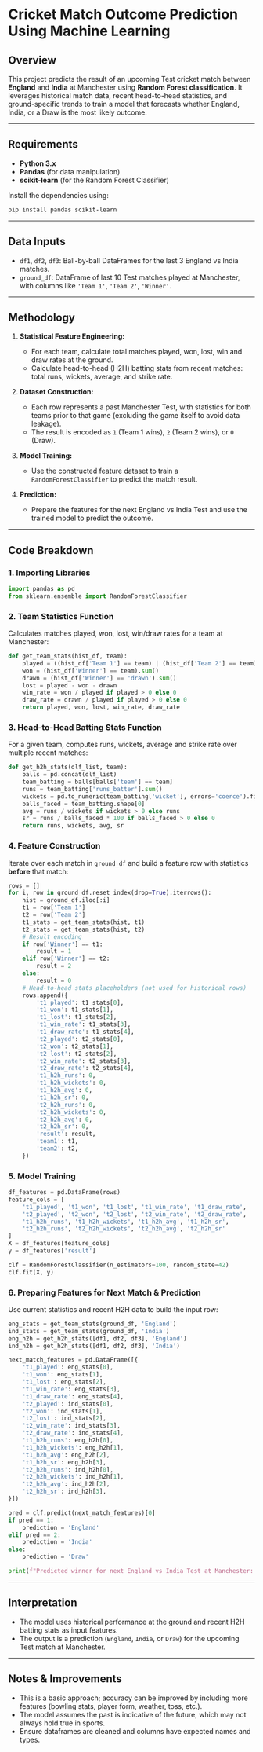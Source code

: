 # Cricket Match Outcome Prediction Using Machine Learning

## Overview

This project predicts the result of an upcoming Test cricket match between **England** and **India** at Manchester using **Random Forest classification**. It leverages historical match data, recent head-to-head statistics, and ground-specific trends to train a model that forecasts whether England, India, or a Draw is the most likely outcome.

---

## Requirements

- **Python 3.x**
- **Pandas** (for data manipulation)
- **scikit-learn** (for the Random Forest Classifier)

Install the dependencies using:

```bash
pip install pandas scikit-learn
```

---

## Data Inputs

- `df1`, `df2`, `df3`: Ball-by-ball DataFrames for the last 3 England vs India matches.
- `ground_df`: DataFrame of last 10 Test matches played at Manchester, with columns like `'Team 1'`, `'Team 2'`, `'Winner'`.

---

## Methodology

1. **Statistical Feature Engineering:**
    - For each team, calculate total matches played, won, lost, win and draw rates at the ground.
    - Calculate head-to-head (H2H) batting stats from recent matches: total runs, wickets, average, and strike rate.

2. **Dataset Construction:**
    - Each row represents a past Manchester Test, with statistics for both teams prior to that game (excluding the game itself to avoid data leakage).
    - The result is encoded as `1` (Team 1 wins), `2` (Team 2 wins), or `0` (Draw).

3. **Model Training:**
    - Use the constructed feature dataset to train a `RandomForestClassifier` to predict the match result.

4. **Prediction:**
    - Prepare the features for the next England vs India Test and use the trained model to predict the outcome.

---

## Code Breakdown

### 1. Importing Libraries

```python
import pandas as pd
from sklearn.ensemble import RandomForestClassifier
```

### 2. Team Statistics Function

Calculates matches played, won, lost, win/draw rates for a team at Manchester:

```python
def get_team_stats(hist_df, team):
    played = ((hist_df['Team 1'] == team) | (hist_df['Team 2'] == team)).sum()
    won = (hist_df['Winner'] == team).sum()
    drawn = (hist_df['Winner'] == 'drawn').sum()
    lost = played - won - drawn
    win_rate = won / played if played > 0 else 0
    draw_rate = drawn / played if played > 0 else 0
    return played, won, lost, win_rate, draw_rate
```

### 3. Head-to-Head Batting Stats Function

For a given team, computes runs, wickets, average and strike rate over multiple recent matches:

```python
def get_h2h_stats(dlf_list, team):
    balls = pd.concat(dlf_list)
    team_batting = balls[balls['team'] == team]
    runs = team_batting['runs_batter'].sum()
    wickets = pd.to_numeric(team_batting['wicket'], errors='coerce').fillna(0).astype(int).sum()
    balls_faced = team_batting.shape[0]
    avg = runs / wickets if wickets > 0 else runs
    sr = runs / balls_faced * 100 if balls_faced > 0 else 0
    return runs, wickets, avg, sr
```

### 4. Feature Construction

Iterate over each match in `ground_df` and build a feature row with statistics **before** that match:

```python
rows = []
for i, row in ground_df.reset_index(drop=True).iterrows():
    hist = ground_df.iloc[:i]
    t1 = row['Team 1']
    t2 = row['Team 2']
    t1_stats = get_team_stats(hist, t1)
    t2_stats = get_team_stats(hist, t2)
    # Result encoding
    if row['Winner'] == t1:
        result = 1
    elif row['Winner'] == t2:
        result = 2
    else:
        result = 0
    # Head-to-head stats placeholders (not used for historical rows)
    rows.append({
        't1_played': t1_stats[0],
        't1_won': t1_stats[1],
        't1_lost': t1_stats[2],
        't1_win_rate': t1_stats[3],
        't1_draw_rate': t1_stats[4],
        't2_played': t2_stats[0],
        't2_won': t2_stats[1],
        't2_lost': t2_stats[2],
        't2_win_rate': t2_stats[3],
        't2_draw_rate': t2_stats[4],
        't1_h2h_runs': 0,
        't1_h2h_wickets': 0,
        't1_h2h_avg': 0,
        't1_h2h_sr': 0,
        't2_h2h_runs': 0,
        't2_h2h_wickets': 0,
        't2_h2h_avg': 0,
        't2_h2h_sr': 0,
        'result': result,
        'team1': t1,
        'team2': t2,
    })
```

### 5. Model Training

```python
df_features = pd.DataFrame(rows)
feature_cols = [
    't1_played', 't1_won', 't1_lost', 't1_win_rate', 't1_draw_rate',
    't2_played', 't2_won', 't2_lost', 't2_win_rate', 't2_draw_rate',
    't1_h2h_runs', 't1_h2h_wickets', 't1_h2h_avg', 't1_h2h_sr',
    't2_h2h_runs', 't2_h2h_wickets', 't2_h2h_avg', 't2_h2h_sr'
]
X = df_features[feature_cols]
y = df_features['result']

clf = RandomForestClassifier(n_estimators=100, random_state=42)
clf.fit(X, y)
```

### 6. Preparing Features for Next Match & Prediction

Use current statistics and recent H2H data to build the input row:

```python
eng_stats = get_team_stats(ground_df, 'England')
ind_stats = get_team_stats(ground_df, 'India')
eng_h2h = get_h2h_stats([df1, df2, df3], 'England')
ind_h2h = get_h2h_stats([df1, df2, df3], 'India')

next_match_features = pd.DataFrame([{
    't1_played': eng_stats[0],
    't1_won': eng_stats[1],
    't1_lost': eng_stats[2],
    't1_win_rate': eng_stats[3],
    't1_draw_rate': eng_stats[4],
    't2_played': ind_stats[0],
    't2_won': ind_stats[1],
    't2_lost': ind_stats[2],
    't2_win_rate': ind_stats[3],
    't2_draw_rate': ind_stats[4],
    't1_h2h_runs': eng_h2h[0],
    't1_h2h_wickets': eng_h2h[1],
    't1_h2h_avg': eng_h2h[2],
    't1_h2h_sr': eng_h2h[3],
    't2_h2h_runs': ind_h2h[0],
    't2_h2h_wickets': ind_h2h[1],
    't2_h2h_avg': ind_h2h[2],
    't2_h2h_sr': ind_h2h[3],
}])

pred = clf.predict(next_match_features)[0]
if pred == 1:
    prediction = 'England'
elif pred == 2:
    prediction = 'India'
else:
    prediction = 'Draw'

print(f"Predicted winner for next England vs India Test at Manchester: {prediction}")
```

---

## Interpretation

- The model uses historical performance at the ground and recent H2H batting stats as input features.
- The output is a prediction (`England`, `India`, or `Draw`) for the upcoming Test match at Manchester.

---

## Notes & Improvements

- This is a basic approach; accuracy can be improved by including more features (bowling stats, player form, weather, toss, etc.).
- The model assumes the past is indicative of the future, which may not always hold true in sports.
- Ensure dataframes are cleaned and columns have expected names and types.
